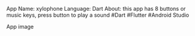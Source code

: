 App Name: xylophone
Language: Dart
About: this app has 8 buttons or music keys, press button to play a sound
#Dart
#Flutter
#Android Studio

App image

